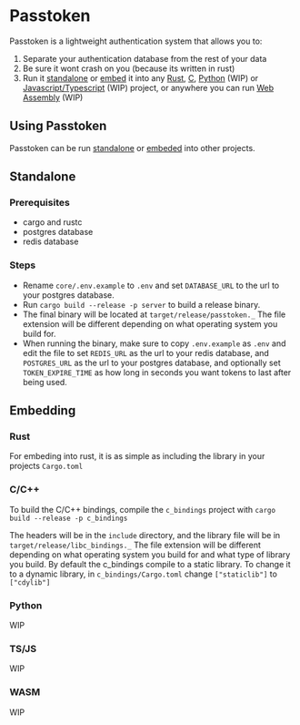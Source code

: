 # Passtoken

Passtoken is a lightweight authentication system that allows you to:

1. Separate your authentication database from the rest of your data
2. Be sure it wont crash on you (because its written in rust)
3. Run it [standalone](#standalone) or [embed](#embedding) it into any [Rust](#rust), [C](#cc), [Python](#python) (WIP) or [Javascript/Typescript](#tsjs) (WIP) project, or anywhere you can run [Web Assembly](#wasm) (WIP)

## Using Passtoken

Passtoken can be run [standalone](#standalone) or [embeded](#embedding) into other projects.

## Standalone

### Prerequisites

- cargo and rustc
- postgres database
- redis database

### Steps

- Rename `core/.env.example` to `.env` and set `DATABASE_URL` to the url to your postgres database.
- Run `cargo build --release -p server` to build a release binary.
- The final binary will be located at `target/release/passtoken._` The file extension will be different depending on what operating system you build for.
- When running the binary, make sure to copy `.env.example` as `.env` and edit the file to set `REDIS_URL` as the url to your redis database, and `POSTGRES_URL` as the url to your postgres database, and optionally set `TOKEN_EXPIRE_TIME` as how long in seconds you want tokens to last after being used.

## Embedding

### Rust

For embeding into rust, it is as simple as including the library in your projects `Cargo.toml`

### C/C++

To build the C/C++ bindings, compile the `c_bindings` project with `cargo build --release -p c_bindings`

The headers will be in the `include` directory, and the library file will be in `target/release/libc_bindings._` The file extension will be different depending on what operating system you build for and what type of library you build. By default the c_bindings compile to a static library. To change it to a dynamic library, in `c_bindings/Cargo.toml` change `["staticlib"]` to `["cdylib"]`

### Python

WIP

### TS/JS

WIP

### WASM

WIP
